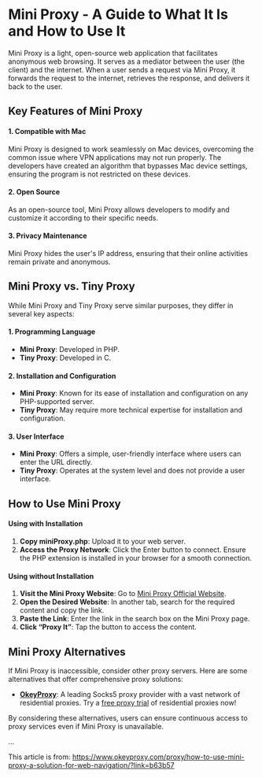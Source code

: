 # Mini Proxy - A Guide to What It Is and How to Use It
Mini Proxy is a light, open-source web application that facilitates anonymous web browsing. It serves as a mediator between the user (the client) and the internet. When a user sends a request via Mini Proxy, it forwards the request to the internet, retrieves the response, and delivers it back to the user.

## Key Features of Mini Proxy

#### 1. Compatible with Mac
Mini Proxy is designed to work seamlessly on Mac devices, overcoming the common issue where VPN applications may not run properly. The developers have created an algorithm that bypasses Mac device settings, ensuring the program is not restricted on these devices.

#### 2. Open Source
As an open-source tool, Mini Proxy allows developers to modify and customize it according to their specific needs.

#### 3. Privacy Maintenance
Mini Proxy hides the user's IP address, ensuring that their online activities remain private and anonymous.

## Mini Proxy vs. Tiny Proxy

While Mini Proxy and Tiny Proxy serve similar purposes, they differ in several key aspects:

#### 1. Programming Language
- **Mini Proxy**: Developed in PHP.
- **Tiny Proxy**: Developed in C.

#### 2. Installation and Configuration
- **Mini Proxy**: Known for its ease of installation and configuration on any PHP-supported server.
- **Tiny Proxy**: May require more technical expertise for installation and configuration.

#### 3. User Interface
- **Mini Proxy**: Offers a simple, user-friendly interface where users can enter the URL directly.
- **Tiny Proxy**: Operates at the system level and does not provide a user interface.

## How to Use Mini Proxy

#### Using with Installation
1. **Copy miniProxy.php**: Upload it to your web server.
2. **Access the Proxy Network**: Click the Enter button to connect. Ensure the PHP extension is installed in your browser for a smooth connection.

#### Using without Installation
1. **Visit the Mini Proxy Website**: Go to [Mini Proxy Official Website](https://www.4digitalsignage.com/content/showtimes/beltway/miniProxy.php).
2. **Open the Desired Website**: In another tab, search for the required content and copy the link.
3. **Paste the Link**: Enter the link in the search box on the Mini Proxy page.
4. **Click “Proxy It”**: Tap the button to access the content.

## Mini Proxy Alternatives

If Mini Proxy is inaccessible, consider other proxy servers. Here are some alternatives that offer comprehensive proxy solutions:

- **[OkeyProxy](https://www.okeyproxy.com/en?link=b63b57)**: A leading Socks5 proxy provider with a vast network of residential proxies. Try a [free proxy trial](https://www.okeyproxy.com/proxy/?link=b63b57) of residential proxies now!

By considering these alternatives, users can ensure continuous access to proxy services even if Mini Proxy is unavailable.

...

This article is from: https://www.okeyproxy.com/proxy/how-to-use-mini-proxy-a-solution-for-web-navigation/?link=b63b57

